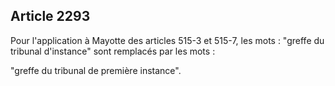 Article 2293
----
Pour l'application à Mayotte des articles 515-3 et 515-7, les mots : "greffe du
tribunal d'instance" sont remplacés par les mots :

"greffe du tribunal de première instance".

